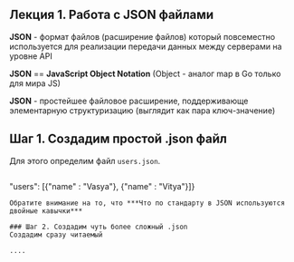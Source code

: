## Лекция 1. Работа с JSON файлами

**JSON** - формат файлов (расширение файлов) который повсеместно используется для реализации передачи данных между серверами на уровне API

**JSON** == **JavaScript Object Notation** (Object - аналог map в Go  только для мира JS)

**JSON** -  простейшее файловое расширение, поддерживающе элементарную структуризацию (выглядит как пара ключ-значение)

## Шаг 1. Создадим простой .json файл
Для этого определим файл ```users.json```.
```
```
"users": [{"name" : "Vasya"}, {"name" : "Vitya"}]}
```
Обратите внимание на то, что ***Что по стандарту в JSON используются двойные кавычки***

### Шаг 2. Создадим чуть более сложный .json
Создадим сразу читаемый

....